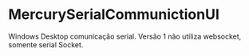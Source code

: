 # MercurySerialCommunictionUI
Windows Desktop comunicação serial. Versão 1 não utiliza websocket, somente serial Socket.
